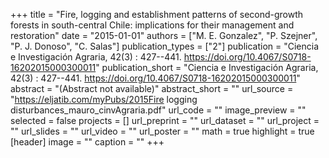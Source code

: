 +++
title = "Fire, logging and establishment patterns of second-growth forests in south-central Chile: implications for their management and restoration"
date = "2015-01-01"
authors = ["M. E. Gonzalez", "P. Szejner", "P. J. Donoso", "C. Salas"]
publication_types = ["2"]
publication = "Ciencia e Investigación Agraria, 42(3) : 427--441. https://doi.org/10.4067/S0718-16202015000300011"
publication_short = "Ciencia e Investigación Agraria, 42(3) : 427--441. https://doi.org/10.4067/S0718-16202015000300011"
abstract = "(Abstract not available)"
abstract_short = ""
url_source = "https://eljatib.com/myPubs/2015Fire logging disturbances_mauro_cinvAgraria.pdf"
url_code = ""
image_preview = ""
selected = false
projects = []
url_preprint = ""
url_dataset = ""
url_project = ""
url_slides = ""
url_video = ""
url_poster = ""
math = true
highlight = true
[header]
image = ""
caption = ""
+++
